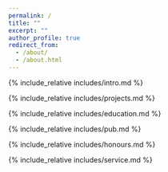 ```yaml
---
permalink: /
title: ""
excerpt: ""
author_profile: true
redirect_from: 
  - /about/
  - /about.html
---
```


<span class='anchor' id='about-me'></span>
{% include_relative includes/intro.md %}

<span class='anchor' id='-recent-projects'></span>
{% include_relative includes/projects.md %}

{% include_relative includes/education.md %}

{% include_relative includes/pub.md %}

{% include_relative includes/honours.md %}

{% include_relative includes/service.md %}
